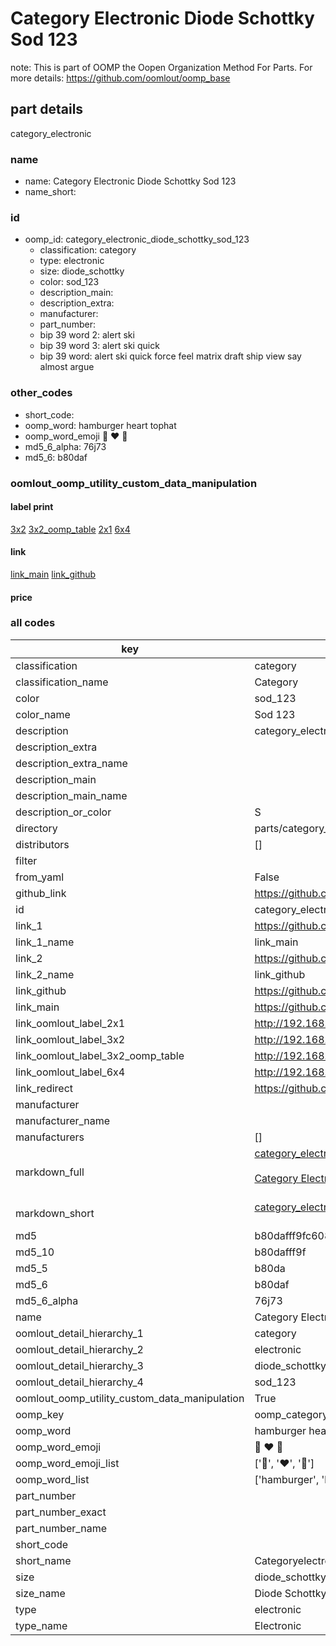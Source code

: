 # Category Electronic Diode Schottky Sod 123  

note: This is part of OOMP the Oopen Organization Method For Parts. For more details: https://github.com/oomlout/oomp_base

##  part details
  



category_electronic



### name
* name: Category Electronic Diode Schottky Sod 123
* name_short: 
### id
* oomp_id: category_electronic_diode_schottky_sod_123
  * classification: category
  * type: electronic
  * size: diode_schottky
  * color: sod_123
  * description_main: 
  * description_extra: 
  * manufacturer: 
  * part_number: 
  * bip 39 word 2: alert ski
  * bip 39 word 3: alert ski quick
  * bip 39 word: alert ski quick force feel matrix draft ship view say almost argue

### other_codes
* short_code: 
* oomp_word: hamburger heart tophat
* oomp_word_emoji :hamburger: :heart: :tophat:
* md5_6_alpha: 76j73
* md5_6: b80daf






### oomlout_oomp_utility_custom_data_manipulation
#### label print
[3x2](http://192.168.1.245:1112/?label=oomp%2076j73)
[3x2_oomp_table](http://192.168.1.108:1112/?label=oomp%2076j73)
[2x1](http://192.168.1.242:1112/?label=oomp%2076j73)
[6x4](http://192.168.1.55:1112/?label=oomp%2076j73)    

#### link

[link_main](https://github.com/oomlout/oomlout_oomp_version_1_messy/tree/main/parts/category_electronic_diode_schottky_sod_123) [link_github](https://github.com/oomlout/oomlout_oomp_version_1_messy/tree/main/parts/category_electronic_diode_schottky_sod_123)                             

#### price







### all codes 
| key | value |  
| --- | --- |  
| classification | category |  
| classification_name | Category |  
| color | sod_123 |  
| color_name | Sod 123 |  
| description | category_electronic |  
| description_extra |  |  
| description_extra_name |  |  
| description_main |  |  
| description_main_name |  |  
| description_or_color | S  |  
| directory | parts/category_electronic_diode_schottky_sod_123 |  
| distributors | [] |  
| filter |  |  
| from_yaml | False |  
| github_link | https://github.com/oomlout/oomlout_oomp_part_src/tree/main/parts/category_electronic_diode_schottky_sod_123 |  
| id | category_electronic_diode_schottky_sod_123 |  
| link_1 | https://github.com/oomlout/oomlout_oomp_version_1_messy/tree/main/parts/category_electronic_diode_schottky_sod_123 |  
| link_1_name | link_main |  
| link_2 | https://github.com/oomlout/oomlout_oomp_version_1_messy/tree/main/parts/category_electronic_diode_schottky_sod_123 |  
| link_2_name | link_github |  
| link_github | https://github.com/oomlout/oomlout_oomp_version_1_messy/tree/main/parts/category_electronic_diode_schottky_sod_123 |  
| link_main | https://github.com/oomlout/oomlout_oomp_version_1_messy/tree/main/parts/category_electronic_diode_schottky_sod_123 |  
| link_oomlout_label_2x1 | http://192.168.1.242:1112/?label=oomp%2076j73 |  
| link_oomlout_label_3x2 | http://192.168.1.245:1112/?label=oomp%2076j73 |  
| link_oomlout_label_3x2_oomp_table | http://192.168.1.108:1112/?label=oomp%2076j73 |  
| link_oomlout_label_6x4 | http://192.168.1.55:1112/?label=oomp%2076j73 |  
| link_redirect | https://github.com/oomlout/oomlout_oomp_version_1_messy/tree/main/parts/category_electronic_diode_schottky_sod_123 |  
| manufacturer |  |  
| manufacturer_name |  |  
| manufacturers | [] |  
| markdown_full | [category_electronic_diode_schottky_sod_123](none)<br>[](none)<br>[Category Electronic Diode Schottky Sod 123](none)<br><br> |  
| markdown_short | [category_electronic_diode_schottky_sod_123](none)<br><br> |  
| md5 | b80dafff9fc6083e24aa65b15f729031 |  
| md5_10 | b80dafff9f |  
| md5_5 | b80da |  
| md5_6 | b80daf |  
| md5_6_alpha | 76j73 |  
| name | Category Electronic Diode Schottky Sod 123 |  
| oomlout_detail_hierarchy_1 | category |  
| oomlout_detail_hierarchy_2 | electronic |  
| oomlout_detail_hierarchy_3 | diode_schottky |  
| oomlout_detail_hierarchy_4 | sod_123 |  
| oomlout_oomp_utility_custom_data_manipulation | True |  
| oomp_key | oomp_category_electronic_diode_schottky_sod_123 |  
| oomp_word | hamburger heart tophat |  
| oomp_word_emoji | :hamburger: :heart: :tophat: |  
| oomp_word_emoji_list | [':hamburger:', ':heart:', ':tophat:'] |  
| oomp_word_list | ['hamburger', 'heart', 'tophat'] |  
| part_number |  |  
| part_number_exact |  |  
| part_number_name |  |  
| short_code |  |  
| short_name | Categoryelectronic |  
| size | diode_schottky |  
| size_name | Diode Schottky |  
| type | electronic |  
| type_name | Electronic |  
